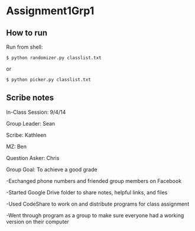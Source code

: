 Assignment1Grp1
===============

How to run
----------

Run from shell:

    $ python randomizer.py classlist.txt

or

    $ python picker.py classlist.txt

Scribe notes
------------
In-Class Session: 9/4/14

Group Leader: Sean

Scribe: Kathleen

MZ: Ben

Question Asker: Chris

Group Goal: To achieve a good grade

-Exchanged phone numbers and friended group members on Facebook

-Started Google Drive folder to share notes, helpful links, and files

-Used CodeShare to work on and distribute programs for class assignment

-Went through program as a group to make sure everyone had a working version on their computer

